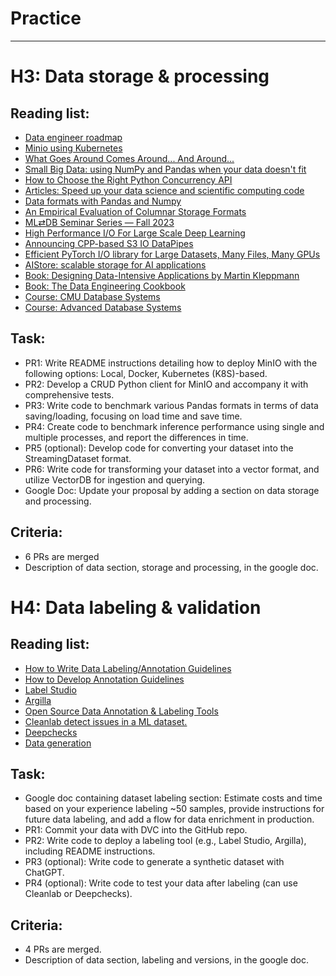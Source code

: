 # Practice

***

# H3: Data storage & processing

## Reading list:

- [Data engineer roadmap](https://github.com/datastacktv/data-engineer-roadmap)
- [Minio using Kubernetes](https://github.com/kubernetes/examples/tree/master/staging/storage/minio)
- [What Goes Around Comes Around... And Around...](https://db.cs.cmu.edu/papers/2024/whatgoesaround-sigmodrec2024.pdf)
- [Small Big Data: using NumPy and Pandas when your data doesn't fit ](https://www.youtube.com/watch?v=8pFnrr0NnwY)
- [How to Choose the Right Python Concurrency API](https://superfastpython.com/python-concurrency-choose-api/)
- [Articles: Speed up your data science and scientific computing code](https://pythonspeed.com/datascience/#memory)
- [Data formats with Pandas and Numpy](https://aaltoscicomp.github.io/python-for-scicomp/data-formats/)
- [An Empirical Evaluation of Columnar Storage Formats](https://arxiv.org/pdf/2304.05028.pdf)
- [ML⇄DB Seminar Series — Fall 2023](https://db.cs.cmu.edu/seminar2023/)
- [High Performance I/O For Large Scale Deep Learning](https://arxiv.org/pdf/2001.01858.pdf)
- [Announcing CPP-based S3 IO DataPipes](https://pytorch.org/blog/announcing-cpp/)
- [Efficient PyTorch I/O library for Large Datasets, Many Files, Many GPUs](https://pytorch.org/blog/efficient-pytorch-io-library-for-large-datasets-many-files-many-gpus/)
- [AIStore: scalable storage for AI applications](https://github.com/NVIDIA/aistore)
- [Book: Designing Data-Intensive Applications by Martin Kleppmann](https://www.oreilly.com/library/view/designing-data-intensive-applications/9781491903063/ch04.html)
- [Book: The Data Engineering Cookbook](https://github.com/andkret/Cookbook)
- [Course: CMU Database Systems](https://15445.courses.cs.cmu.edu/fall2023/)
- [Course: Advanced Database Systems](https://15721.courses.cs.cmu.edu/spring2024/)

## Task:

- PR1: Write README instructions detailing how to deploy MinIO with the following options: Local, Docker, Kubernetes (K8S)-based.
- PR2: Develop a CRUD Python client for MinIO and accompany it with comprehensive tests.
- PR3: Write code to benchmark various Pandas formats in terms of data saving/loading, focusing on load time and save time.
- PR4: Create code to benchmark inference performance using single and multiple processes, and report the differences in time.
- PR5 (optional): Develop code for converting your dataset into the StreamingDataset format.
- PR6: Write code for transforming your dataset into a vector format, and utilize VectorDB for ingestion and querying.
- Google Doc: Update your proposal by adding a section on data storage and processing.

## Criteria:

- 6 PRs are merged
- Description of data section, storage and processing, in the google doc.


# H4: Data labeling & validation

## Reading list:

- [How to Write Data Labeling/Annotation Guidelines](https://eugeneyan.com/writing/labeling-guidelines/)
- [How to Develop Annotation Guidelines](https://nilsreiter.de/blog/2017/howto-annotation)
- [Label Studio](https://github.com/HumanSignal/label-studio)
- [Argilla](https://github.com/argilla-io/argilla)
- [Open Source Data Annotation & Labeling Tools](https://github.com/zenml-io/awesome-open-data-annotation)
- [Cleanlab detect issues in a ML dataset.](https://github.com/cleanlab/cleanlab)
- [Deepchecks](https://github.com/deepchecks/deepchecks)
- [Data generation](https://github.com/tatsu-lab/stanford_alpaca?tab=readme-ov-file#data-generation-process)

## Task:

- Google doc containing dataset labeling section: Estimate costs and time based on your experience labeling ~50 samples, provide instructions for future data labeling, and add a flow for data enrichment in production.
- PR1: Commit your data with DVC into the GitHub repo.
- PR2: Write code to deploy a labeling tool (e.g., Label Studio, Argilla), including README instructions.
- PR3 (optional): Write code to generate a synthetic dataset with ChatGPT.
- PR4 (optional): Write code to test your data after labeling (can use Cleanlab or Deepchecks).

## Criteria:

- 4 PRs are merged. 
- Description of data section, labeling and versions, in the google doc.
